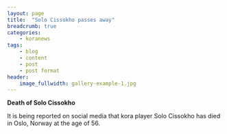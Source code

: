 ```yaml
---
layout: page
title:  "Solo Cissokho passes away"
breadcrumb: true
categories:
    - koranews
tags:
    - blog
    - content
    - post
    - post format
header:
    image_fullwidth: gallery-example-1.jpg
---
```


**Death of Solo Cissokho**

It is being reported on social media that kora player Solo Cissokho has died in Oslo, Norway at the age of 56. 
